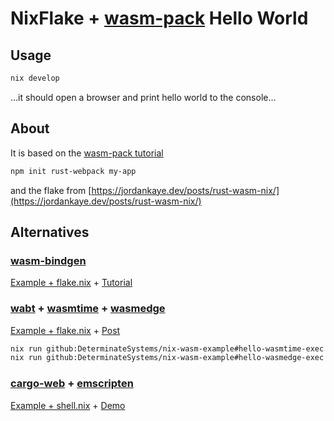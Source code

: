 # NixFlake + [wasm-pack](https://github.com/rustwasm/wasm-pack) Hello World

## Usage

```sh
nix develop
```

…it should open a browser and print hello world to the console…


## About

It is based on the [wasm-pack tutorial](https://rustwasm.github.io/docs/wasm-pack/tutorials/hybrid-applications-with-webpack/using-your-library.html)

```sh
npm init rust-webpack my-app
```

and the flake from [https://jordankaye.dev/posts/rust-wasm-nix/](https://jordankaye.dev/posts/rust-wasm-nix/)


## Alternatives

### [wasm-bindgen](https://rustwasm.github.io/docs/wasm-bindgen/)
[Example + flake.nix](https://github.com/tomhoule/rust-nix-wasm32-unknown-unknown-example?tab=readme-ov-file) + [Tutorial](https://www.tomhoule.com/2021/building-rust-wasm-with-nix-flakes/)

### [wabt](https://github.com/WebAssembly/wabt) + [wasmtime](https://docs.wasmtime.dev/) + [wasmedge](https://wasmedge.org/)

[Example + flake.nix](https://github.com/DeterminateSystems/nix-wasm-example) + [Post](https://determinate.systems/posts/nix-wasm/)

```sh
nix run github:DeterminateSystems/nix-wasm-example#hello-wasmtime-exec
nix run github:DeterminateSystems/nix-wasm-example#hello-wasmedge-exec
```

### [cargo-web](https://github.com/koute/cargo-web) + [emscripten](https://emscripten.org/docs/compiling/WebAssembly.html)
[Example + shell.nix](https://gitlab.com/ThibaultLemaire/rust-sdl-canvas-wasm) + [Demo](https://thibaultlemaire.gitlab.io/rust-sdl-canvas-wasm/)
